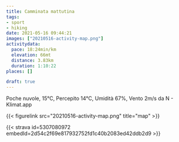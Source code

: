 ```yaml
---
title: Camminata mattutina 
tags:
- sport
- hiking
date: 2021-05-16 09:44:21
images: ["20210516-activity-map.png"]
activitydata:
  pace: 18:24min/km
  elevation: 66mt
  distance: 3.83km
  duration: 1:10:22
places: []

draft: true
---
```


Poche nuvole, 15°C, Percepito 14°C, Umidità 67%, Vento 2m/s da N - Klimat.app

<!--more-->




{{< figurelink src="20210516-activity-map.png" title="map" >}}


{{< strava id=5307080972 embedId=2d54c2f69e817932752fd1c40b2083ed42ddb2d9 >}}